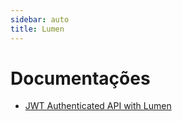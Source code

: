 ```yaml
---
sidebar: auto
title: Lumen
---
```


# Documentações

- [JWT Authenticated API with Lumen](/docs/lumen/jwt-authenticated-api-with-lumen/README.md)